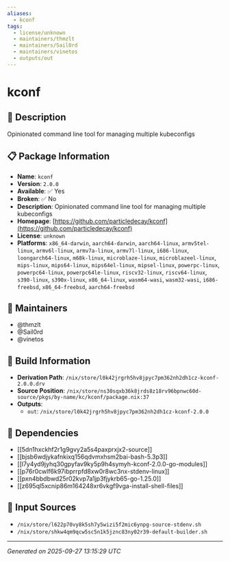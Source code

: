 ```yaml
---
aliases:
  - kconf
tags:
  - license/unknown
  - maintainers/thmzlt
  - maintainers/Sail0rd
  - maintainers/vinetos
  - outputs/out
---
```


# kconf

## 📝 Description

Opinionated command line tool for managing multiple kubeconfigs

## 📋 Package Information

- **Name**: `kconf`
- **Version**: `2.0.0`
- **Available**: ✅ Yes
- **Broken**: ✅ No
- **Description**: Opinionated command line tool for managing multiple kubeconfigs
- **Homepage**: [https://github.com/particledecay/kconf](https://github.com/particledecay/kconf)
- **License**: `unknown`
- **Platforms**: `x86_64-darwin`, `aarch64-darwin`, `aarch64-linux`, `armv5tel-linux`, `armv6l-linux`, `armv7a-linux`, `armv7l-linux`, `i686-linux`, `loongarch64-linux`, `m68k-linux`, `microblaze-linux`, `microblazeel-linux`, `mips-linux`, `mips64-linux`, `mips64el-linux`, `mipsel-linux`, `powerpc-linux`, `powerpc64-linux`, `powerpc64le-linux`, `riscv32-linux`, `riscv64-linux`, `s390-linux`, `s390x-linux`, `x86_64-linux`, `wasm64-wasi`, `wasm32-wasi`, `i686-freebsd`, `x86_64-freebsd`, `aarch64-freebsd`
## 👥 Maintainers

- @thmzlt
- @Sail0rd
- @vinetos


## 🔧 Build Information

- **Derivation Path**: `/nix/store/l0k42jrgrh5hv8jpyc7pm362nh2dh1cz-kconf-2.0.0.drv`
- **Source Position**: `/nix/store/ns30sqxb36k8jrds8z18rv96bpnwc60d-source/pkgs/by-name/kc/kconf/package.nix:37`
- **Outputs**:
  - `out`:  `/nix/store/l0k42jrgrh5hv8jpyc7pm362nh2dh1cz-kconf-2.0.0`

## 🔗 Dependencies

- [[5dn1hxckhf2r1g9gvy2a5s4paxprxjx2-source]]
- [[bjsb6wdjykafnkixq156qdvmxhsm2bai-bash-5.3p3]]
- [[l7y4yd9jyhq30gpyfav9ky5p9h4symyh-kconf-2.0.0-go-modules]]
- [[p76r0cwlf6k97ibprrpfd8xw0r8wc3nx-stdenv-linux]]
- [[pxn4bbdbwd25r02kvp7a1jp3fjykrb65-go-1.25.0]]
- [[z695ql5xcnip86m164248xr6vkgf9vga-install-shell-files]]

## 📁 Input Sources

- `/nix/store/l622p70vy8k5sh7y5wizi5f2mic6ynpg-source-stdenv.sh`
- `/nix/store/shkw4qm9qcw5sc5n1k5jznc83ny02r39-default-builder.sh`

---
*Generated on 2025-09-27 13:15:29 UTC*
